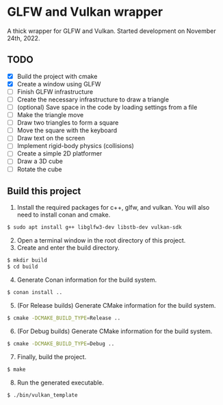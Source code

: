 # **GLFW and Vulkan wrapper**
A thick wrapper for GLFW and Vulkan. Started development on November 24th, 2022.
## **TODO**
 * [X] Build the project with cmake
 * [X] Create a window using GLFW
 * [ ] Finish GLFW infrastructure
 * [ ] Create the necessary infrastructure to draw a triangle
 * [ ] (optional) Save space in the code by loading settings from a file
 * [ ] Make the triangle move
 * [ ] Draw two triangles to form a square
 * [ ] Move the square with the keyboard
 * [ ] Draw text on the screen
 * [ ] Implement rigid-body physics (collisions)
 * [ ] Create a simple 2D platformer
 * [ ] Draw a 3D cube
 * [ ] Rotate the cube
## **Build this project**
1. Install the required packages for c++, glfw, and vulkan. You will also need to install conan and cmake.
```bash
$ sudo apt install g++ libglfw3-dev libstb-dev vulkan-sdk
```
2. Open a terminal window in the root directory of this project.
3. Create and enter the build directory.
```bash
$ mkdir build
$ cd build
```
4. Generate Conan information for the build system.
```bash
$ conan install ..
```
5. (For Release builds) Generate CMake information for the build system.
```bash
$ cmake -DCMAKE_BUILD_TYPE=Release ..
```
6. (For Debug builds) Generate CMake information for the build system.
```bash
$ cmake -DCMAKE_BUILD_TYPE=Debug ..
```
7. Finally, build the project.
```bash
$ make
```
8. Run the generated executable.
```bash
$ ./bin/vulkan_template
```
